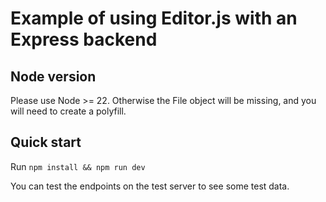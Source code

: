 # Example of using Editor.js with an Express backend

## Node version
Please use Node >= 22. Otherwise the File object will be missing, and you will need to create a polyfill.

## Quick start
Run ```npm install && npm run dev```

You can test the endpoints on the test server to see some test data.
